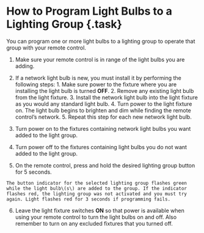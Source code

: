 # How to Program Light Bulbs to a Lighting Group {.task}

You can program one or more light bulbs to a lighting group to operate that group with your remote control.

1.   Make sure your remote control is in range of the light bulbs you are adding.

2.   If a network light bulb is new, you must install it by performing the following steps:
    1.   Make sure power to the fixture where you are installing the light bulb is turned **OFF**.
    2.   Remove any existing light bulb from the light fixture.
    3.   Install the network light bulb into the light fixture as you would any standard light bulb.
    4.   Turn power to the light fixture on. The light bulb begins to brighten and dim while finding the remote control’s network.
    5.   Repeat this step for each new network light bulb.

3.   Turn power on to the fixtures containing network light bulbs you want added to the light group.

4.   Turn power off to the fixtures containing light bulbs you do not want added to the light group.

5.   On the remote control, press and hold the desired lighting group button for 5 seconds. 

    The button indicator for the selected lighting group flashes green while the light bulb\(s\) are added to the group. If the indicator flashes red, the lighting group was not activated and you must try again. Light flashes red for 3 seconds if programming fails.

6.   Leave the light fixture switches **ON** so that power is available when using your remote control to turn the light bulbs on and off. Also remember to turn on any excluded fixtures that you turned off.
